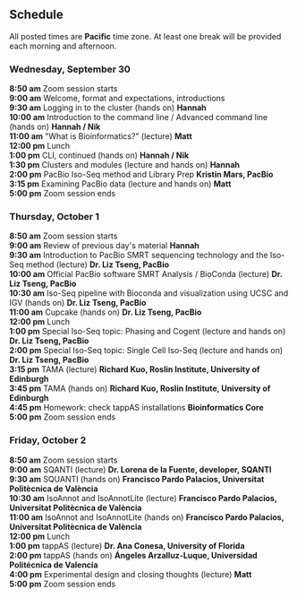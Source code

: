 ## Schedule

All posted times are **Pacific** time zone. At least one break will be provided each morning and afternoon.

### Wednesday, September 30

**8:50 am**  Zoom session starts    
**9:00 am**  Welcome, format and expectations, introductions    
**9:30 am**  Logging in to the cluster (hands on) __Hannah__  
**10:00 am** Introduction to the command line / Advanced command line (hands on) __Hannah / Nik__    
**11:00 am** "What is Bioinformatics?" (lecture) __Matt__   
**12:00 pm** Lunch    
**1:00 pm**  CLI, continued (hands on) __Hannah / Nik__  
**1:30 pm**  Clusters and modules (lecture and hands on) __Hannah__  
**2:00 pm**  PacBio Iso-Seq method and Library Prep __Kristin Mars, PacBio__  
**3:15 pm**  Examining PacBio data (lecture and hands on) __Matt__  
**5:00 pm**  Zoom session ends    

### Thursday, October 1

**8:50 am**  Zoom session starts  
**9:00 am**  Review of previous day's material __Hannah__  
**9:30 am**  Introduction to PacBio SMRT sequencing technology and the Iso-Seq method  (lecture) __Dr. Liz Tseng, PacBio__    
**10:00 am** Official PacBio software SMRT Analysis / BioConda (lecture) __Dr. Liz Tseng, PacBio__  
**10:30 am** Iso-Seq pipeline with Bioconda and visualization using UCSC and IGV (hands on) __Dr. Liz Tseng, PacBio__  
**11:00 am** Cupcake (hands on) __Dr. Liz Tseng, PacBio__    
**12:00 pm** Lunch      
**1:00 pm**  Special Iso-Seq topic: Phasing and Cogent (lecture and hands on) __Dr. Liz Tseng, PacBio__  
**2:00 pm**  Special Iso-Seq topic: Single Cell Iso-Seq (lecture and hands on) __Dr. Liz Tseng, PacBio__  
**3:15 pm**  TAMA (lecture) __Richard Kuo, Roslin Institute, University of Edinburgh__  
**3:45 pm**  TAMA (hands on) __Richard Kuo, Roslin Institute, University of Edinburgh__  
**4:45 pm**  Homework: check tappAS installations __Bioinformatics Core__  
**5:00 pm**  Zoom session ends   

### Friday, October 2

**8:50 am**  Zoom session starts  
**9:00 am**  SQANTI (lecture) __Dr. Lorena de la Fuente, developer, SQANTI__  
**9:30 am**  SQUANTI (hands on) __Francisco Pardo Palacios, Universitat Politècnica de València__  
**10:30 am** IsoAnnot and IsoAnnotLite (lecture) __Francisco Pardo Palacios, Universitat Politècnica de València__  
**11:00 am** IsoAnnot and IsoAnnotLite (hands on) __Francisco Pardo Palacios, Universitat Politècnica de València__     
**12:00 pm** Lunch  
**1:00 pm**  tappAS (lecture) __Dr. Ana Conesa, University of Florida__  
**2:00 pm**  tappAS (hands on) __Ángeles Arzalluz-Luque, Universidad Politécnica de Valencia__  
**4:00 pm**  Experimental design and closing thoughts (lecture) __Matt__    
**5:00  pm**  Zoom session ends  
